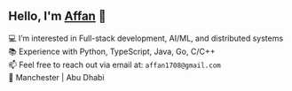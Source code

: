 ## Hello, I'm [Affan](https://affanimran.vercel.app/) 👋

💻 I’m interested in Full-stack development, AI/ML, and distributed systems  
📚 Experience with Python, TypeScript, Java, Go, C/C++  
📫 Feel free to reach out via email at: `affan1708@gmail.com`  
📍 Manchester | Abu Dhabi  

